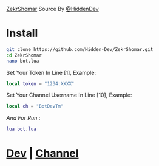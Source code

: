 [ZekrShomar](https://t.me/ZekrShomar_RoBoT) Source By [@HiddenDev](https://t.me/HiddenDev)

# Install
```bash
git clone https://github.com/Hidden-Dev/ZekrShomar.git
cd ZekrShomar
nano bot.lua 
```
Set Your Token In Line [1], Example:
```lua
local token = "1234:XXXX"
```
Set Your Channel Username In Line [10], Example:
```lua
local ch = "BotDevTm"
```
*And For Run* :
```lua 
lua bot.lua
```

# [Dev](https://t.me/HiddenDev) |  [Channel](https://t.me/BotDevTm)
